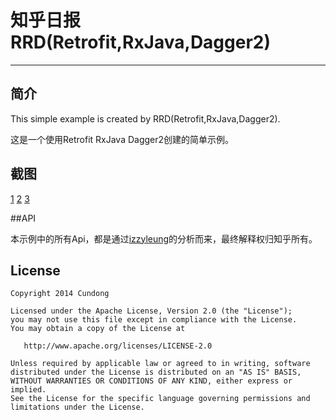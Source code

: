 # 知乎日报 RRD(Retrofit,RxJava,Dagger2)
------
## 简介

This simple example is created by RRD(Retrofit,RxJava,Dagger2).

这是一个使用Retrofit RxJava Dagger2创建的简单示例。

## 截图

[1](https://github.com/lsxiao/ZhihuDailyRRD/blob/master/screenshot/Screenshot_20151116-231003.png?raw=true)
[2](https://github.com/lsxiao/ZhihuDailyRRD/blob/master/screenshot/Screenshot_20151116-231009.png?raw=true)
[3](https://github.com/lsxiao/ZhihuDailyRRD/blob/master/screenshot/Screenshot_20151116-231014.png?raw=true)

##API

本示例中的所有Api，都是通过[izzyleung](https://github.com/izzyleung)的分析而来，最终解释权归知乎所有。

## License

    Copyright 2014 Cundong

    Licensed under the Apache License, Version 2.0 (the "License");
    you may not use this file except in compliance with the License.
    You may obtain a copy of the License at

       http://www.apache.org/licenses/LICENSE-2.0

    Unless required by applicable law or agreed to in writing, software
    distributed under the License is distributed on an "AS IS" BASIS,
    WITHOUT WARRANTIES OR CONDITIONS OF ANY KIND, either express or implied.
    See the License for the specific language governing permissions and
    limitations under the License.